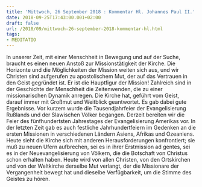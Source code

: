 ```yaml
---
title: 'Mittwoch, 26 September 2018 : Kommentar Hl. Johannes Paul II.'
date: 2018-09-25T17:43:00.001+02:00
draft: false
url: /2018/09/mittwoch-26-september-2018-kommentar-hl.html
tags: 
- MEDITATIO
---
```


In unserer Zeit, mit einer Menschheit in Bewegung und auf der Suche, braucht es einen neuen Anstoß zur Missionstätigkeit der Kirche. Die Horizonte und die Möglichkeiten der Mission weiten sich aus, und wir Christen sind aufgerufen zu apostolischem Mut, der auf das Vertrauen in den Geist gegründet ist. Er ist die Hauptfigur der Mission! Zahlreich sind in der Geschichte der Menschheit die Zeitenwenden, die zu einer missionarischen Dynamik anregen. Die Kirche hat, geführt vom Geist, darauf immer mit Großmut und Weitblick geantwortet. Es gab dabei gute Ergebnisse. Vor kurzem wurde die Tausendjahrfeier der Evangelisierung Rußlands und der Slawischen Völker begangen. Derzeit bereiten wir die Feier des fünfhundertsten Jahrestages der Evangelisierung Amerikas vor. In der letzten Zeit gab es auch festliche Jahrhundertfeiern im Gedenken an die ersten Missionen in verschiedenen Ländern Asiens, Afrikas und Ozeaniens. Heute sieht die Kirche sich mit anderen Herausforderungen konfrontiert; sie muß zu neuen Ufern aufbrechen, sei es in ihrer Erstmission ad gentes, sei es in der Neuevangelisierung von Völkern, die die Botschaft von Christus schon erhalten haben. Heute wird von allen Christen, von den Ortskirchen und von der Weltkirche derselbe Mut verlangt, der die Missionare der Vergangenheit bewegt hat und dieselbe Verfügbarkeit, um die Stimme des Geistes zu hören.